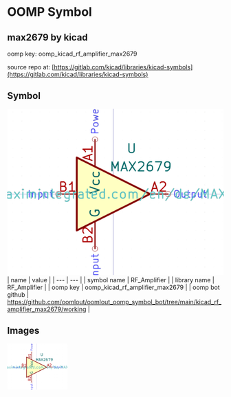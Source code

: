# OOMP Symbol  
## max2679  by kicad  
  
oomp key: oomp_kicad_rf_amplifier_max2679  
  
source repo at: [https://gitlab.com/kicad/libraries/kicad-symbols](https://gitlab.com/kicad/libraries/kicad-symbols)  
## Symbol  
  
[![working.png](working_600.png)](working.png)  
| name | value | 
| --- | --- | 
| symbol name | RF_Amplifier | 
| library name | RF_Amplifier | 
| oomp key | oomp_kicad_rf_amplifier_max2679 | 
| oomp bot github | https://github.com/oomlout/oomlout_oomp_symbol_bot/tree/main/kicad_rf_amplifier_max2679/working | 
## Images  
  
[![working.png](working_140.png)](working.png)  
